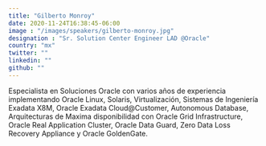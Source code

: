 ```yaml
---
title: "Gilberto Monroy"
date: 2020-11-24T16:38:45-06:00
image : "/images/speakers/gilberto-monroy.jpg"
designation : "Sr. Solution Center Engineer LAD @Oracle"
country: "mx"
twitter: ""
linkedin: ""
github: ""
---
```


Especialista en Soluciones Oracle con varios años de experiencia implementando Oracle Linux, Solaris, Virtualización, Sistemas de Ingeniería Exadata X8M, Oracle Exadata Cloud@Customer, Autonomous Database, Arquitecturas de Maxima disponibilidad con Oracle Grid Infrastructure, Oracle Real Application Cluster, Oracle Data Guard, Zero Data Loss Recovery Appliance y Oracle GoldenGate.
